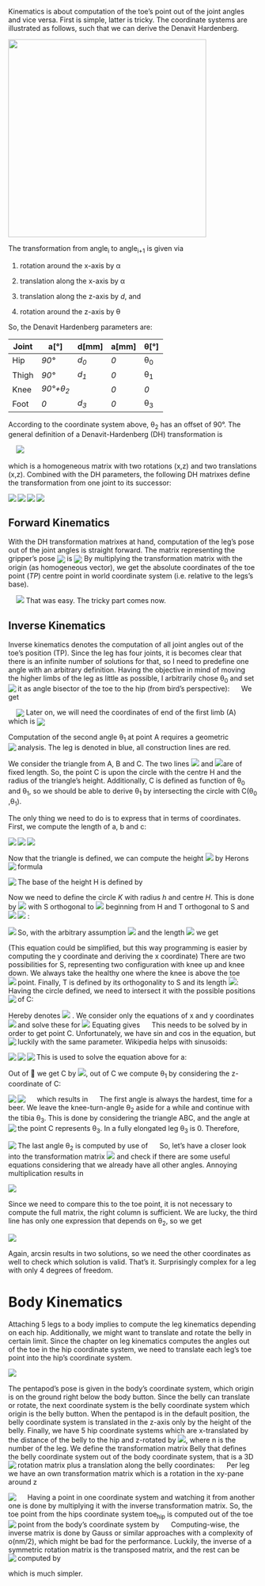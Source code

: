 Kinematics is about computation of the toe’s point out of the joint angles and vice versa. First is simple, latter is tricky. The coordinate systems are illustrated as follows, such that we can derive the Denavit Hardenberg.

<img width="400px" src="../images/image003.png"/>

The transformation from angle<sub>i</sub> to angle<sub>i+1</sub> is given via 

1. rotation around the x-axis by α

2. translation along the x-axis by α

3. translation along the z-axis by *d*, and

4. rotation around the z-axis by θ

So, the Denavit Hardenberg parameters are:

| Joint      | a[°]                  | d[mm]             | a[mm]            | θ[°]           |
|----------  | ----------------------| ----------------- | ---------------- | -------------- | 
| Hip        | *90°*                 | *d<sub>0</sub>*   | *0*              | θ<sub>0</sub>  |
| Thigh      | *90°*                 | *d<sub>1</sub>*   | *0*              | θ<sub>1</sub>  |
| Knee       | *90°+θ<sub>2</sub>*   |                   | *0*              | *0*             |                |
| Foot       | *0*                   | *d<sub>3</sub>*   | *0*              | θ<sub>3</sub>  |

According to the coordinate system above, θ<sub>2</sub> has an offset of 90°. The general definition of a Denavit-Hardenberg (DH) transformation is

&nbsp;&nbsp;&nbsp;&nbsp;<img  src="../images/image005.png"/>

which is a homogeneous matrix with two rotations (x,z) and two translations (x,z).
Combined with the DH parameters, the following DH matrixes define the transformation from one joint to its successor:

<img  align="left" src="../images/image006.png"/>

<img  align="left" src="../images/image007.png"/>

<img   src="../images/image008.png"/>

<img  align="left" src="../images/image008.png"/>

## Forward Kinematics

With the DH transformation matrixes at hand, computation of the leg’s pose out of the joint angles is straight forward. The matrix representing the gripper’s pose <img align="center"  src="../images/image010.png"/> is <img align="center" src="../images/image011.png"/> 
By multiplying the transformation matrix with the origin (as homogeneous vector), we get the absolute coordinates of the toe point (*TP*) centre point in world coordinate system (i.e. relative to the legs’s base).

&nbsp;&nbsp;&nbsp;&nbsp;<img  src="../images/image012.png"/>
That was easy. The tricky part comes now.


## Inverse Kinematics 

Inverse kinematics denotes the computation of all joint angles out of the toe’s position (TP). Since the leg has four joints, it is becomes clear that there is an infinite number of solutions for that, so I need to predefine one angle with an arbitrary definition. Having the objective in mind of moving the higher limbs of the leg as little as possible, I arbitrarily chose θ<sub>0</sub> and set it as angle bisector of the toe to the hip (from bird’s perspective):
&nbsp;&nbsp;&nbsp;&nbsp;<img align="left" src="../images/image013.png"/>
We get 

&nbsp;&nbsp;&nbsp;&nbsp;<img align="center" src="../images/image014.png"/>
Later on, we will need the coordinates of end of the first limb (A) which is <img align="center" src="../images/image015.png"/>

Computation of the second angle θ<sub>1</sub>  at point A requires a geometric analysis. The leg is denoted in blue, all construction lines are red.
&nbsp;&nbsp;&nbsp;&nbsp;<img align="left" src="../images/image016.png"/>

We consider the triangle from A, B and C. The two lines <img src="../images/image017.png"/> and <img src="../images/image017.png"/>are of fixed length. So, the point C is upon the circle with the centre H and the radius of the triangle’s height. Additionally, C is defined as function of θ<sub>0</sub> and θ<sub>1</sub>, so we should be able to derive θ<sub>1</sub> by intersecting the circle with C(θ<sub>0</sub> ,θ<sub>1</sub>).

The only thing we need to do is to express that in terms of coordinates. First, we compute the length of a, b and c:

&nbsp;&nbsp;&nbsp;&nbsp;<img align="left" src="../images/image019.png"/>
&nbsp;&nbsp;&nbsp;&nbsp;<img align="left" src="../images/image020.png"/>
&nbsp;&nbsp;&nbsp;&nbsp;<img align="left" src="../images/image021.png"/>

Now that the triangle is defined, we can compute the height <img src="../images/image022.png"/> by Herons formula
&nbsp;&nbsp;&nbsp;&nbsp;<img align="left" src="../images/image023.png"/>

The base of the height H is defined by 
&nbsp;&nbsp;&nbsp;&nbsp;<img align="left" src="../images/image024.png"/>

Now we need to define the circle *K* with radius *h* and centre *H*. This is done by <img src="../images/image025.png"/> with S orthogonal to <img src="../images/image026.png"/> beginning from H and T orthogonal to S and <img src="../images/image026.png"/> :
&nbsp;&nbsp;&nbsp;&nbsp;<img align="left" src="../images/image027.png"/>

So, with the arbitrary assumption <img src="../images/image028.png"/> and the length <img src="../images/image029.png"/> we get 
&nbsp;&nbsp;&nbsp;&nbsp;<img align="left" src="../images/image029.png"/>


(This equation could be simplified, but this way programming is easier by computing the y coordinate and deriving the x coordinate)
There are two possibilities for S, representing two configuration with knee up and knee down. We always take the healthy one where the knee is above the toe point. Finally, T is defined by its orthogonality to S and its length <img src="../images/image031.png"/>:
&nbsp;&nbsp;&nbsp;&nbsp;<img align="left" src="../images/image032.png"/>
Having the circle defined, we need to intersect it with the possible positions of C:
&nbsp;&nbsp;&nbsp;&nbsp;<img align="left" src="../images/image033.png"/>

Hereby denotes <img src="../images/image034.png"/> . We consider only the equations of x and y coordinates and solve these for <img src="../images/image035.png"/> Equating gives
&nbsp;&nbsp;&nbsp;&nbsp;<img align="left" src="../images/image036.png"/>
This needs to be solved by in order to get point C. Unfortunately, we have sin and cos in the equation, but luckily with the same parameter. Wikipedia helps with sinusoids:
&nbsp;&nbsp;&nbsp;&nbsp;<img align="left" src="../images/image037.png"/>

This is used to solve the equation above for a:
&nbsp;&nbsp;&nbsp;&nbsp;<img align="left" src="../images/image038.png"/>
&nbsp;&nbsp;&nbsp;&nbsp;<img align="left" src="../images/image039.png"/>
&nbsp;&nbsp;&nbsp;&nbsp;<img align="left" src="../images/image040.png"/>

Out of  we get C by <img  src="../images/image041.png"/>, out of C we compute θ<sub>1</sub> by considering the z-coordinate of C:


&nbsp;&nbsp;&nbsp;&nbsp;<img align="left" src="../images/image042.png"/>
which results in 
&nbsp;&nbsp;&nbsp;&nbsp;<img align="left" src="../images/image043.png"/>
The first angle is always the hardest, time for a beer.
We leave the knee-turn-angle θ<sub>2</sub> aside for a while and continue with the tibia θ<sub>3</sub>. This is done by considering the triangle ABC, and the angle at the point C represents θ<sub>3</sub>. In a fully elongated leg θ<sub>3</sub> is 0.
Therefore,<img align="left" src="../images/image044.png"/> 

The last angle θ<sub>2</sub> is computed by use of
&nbsp;&nbsp;&nbsp;&nbsp;<img align="left" src="../images/image045.png"/>
So, let’s have a closer look into the transformation matrix <img src="../images/image046.png"/> and check if there are some useful equations considering that we already have all other angles. Annoying multiplication results in

&nbsp;&nbsp;&nbsp;&nbsp;<img align="left" src="../images/image047.png"/>

Since we need to compare this to the toe point, it is not necessary to compute the full matrix, the right column is sufficient. We are lucky, the third line has only one expression that depends on θ<sub>2</sub>, so we get

&nbsp;&nbsp;&nbsp;&nbsp;<img align="left" src="../images/image048.png"/>

Again, arcsin results in two solutions, so we need the other coordinates as well to check which solution is valid.
That’s it. Surprisingly complex for a leg with only 4 degrees of freedom.


# Body Kinematics

Attaching 5 legs to a body implies to compute the leg kinematics depending on each hip. Additionally, we might want to translate and rotate the belly in certain limit. Since the chapter on leg kinematics computes the angles out of the toe in the hip coordinate system, we need to translate each leg’s toe point into the hip’s coordinate system.

&nbsp;&nbsp;&nbsp;&nbsp;<img align="left" src="../images/image049.png"/>

The pentapod’s pose is given in the body’s coordinate system, which origin is on the ground right below the body button. Since the belly can translate or rotate, the next coordinate system is the belly coordinate system which origin is the belly button. When the pentapod is in the default position, the belly coordinate system is translated in the z-axis only by the height of the belly. Finally, we have 5 hip coordinate systems which are x-translated by the distance of the belly to the hip and z-rotated by <img src="../images/image050.png"/>, where n is the number of the leg.
We define the transformation matrix Belly that defines the belly coordinate system out of the body coordinate system, that is a 3D rotation matrix plus a translation along the belly coordinates:
&nbsp;&nbsp;&nbsp;&nbsp;<img align="left" src="../images/image051.png"/>
Per leg we have an own transformation matrix which is a rotation in the xy-pane around z

&nbsp;&nbsp;&nbsp;&nbsp;<img align="left" src="../images/image052.png"/>
Having a point in one coordinate system and watching it from another one is done by multiplying it with the inverse transformation matrix. So, the toe point from the hips coordinate system toe<sub>hip</sub> is computed out of the toe point from the body’s coordinate system by 
&nbsp;&nbsp;&nbsp;&nbsp;<img align="left" src="../images/image054.png"/>
Computing-wise, the inverse matrix is done by Gauss or similar approaches with a complexity of o(nm/2), which might be bad for the performance. Luckily, the inverse of a symmetric rotation matrix is the transposed matrix, and the rest can be computed by 
&nbsp;&nbsp;&nbsp;&nbsp;<img align="left" src="../images/image055.png"/>

which is much simpler.
